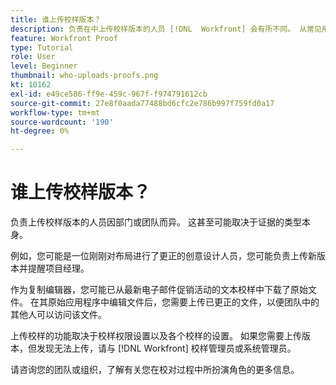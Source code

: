```yaml
---
title: 谁上传校样版本？
description: 负责在中上传校样版本的人员 [!DNL  Workfront] 会有所不同。 从常见用例中了解，以确定贵组织的理想设置。
feature: Workfront Proof
type: Tutorial
role: User
level: Beginner
thumbnail: who-uploads-proofs.png
kt: 10162
exl-id: e49ce586-ff9e-459c-967f-f974791612cb
source-git-commit: 27e8f0aada77488bd6cfc2e786b997f759fd0a17
workflow-type: tm+mt
source-wordcount: '190'
ht-degree: 0%

---
```


# 谁上传校样版本？

负责上传校样版本的人员因部门或团队而异。 这甚至可能取决于证据的类型本身。

例如，您可能是一位刚刚对布局进行了更正的创意设计人员，您可能负责上传新版本并提醒项目经理。

作为复制编辑器，您可能已从最新电子邮件促销活动的文本校样中下载了原始文件。 在其原始应用程序中编辑文件后，您需要上传已更正的文件，以便团队中的其他人可以访问该文件。

上传校样的功能取决于校样权限设置以及各个校样的设置。 如果您需要上传版本，但发现无法上传，请与 [!DNL Workfront] 校样管理员或系统管理员。

请咨询您的团队或组织，了解有关您在校对过程中所扮演角色的更多信息。
